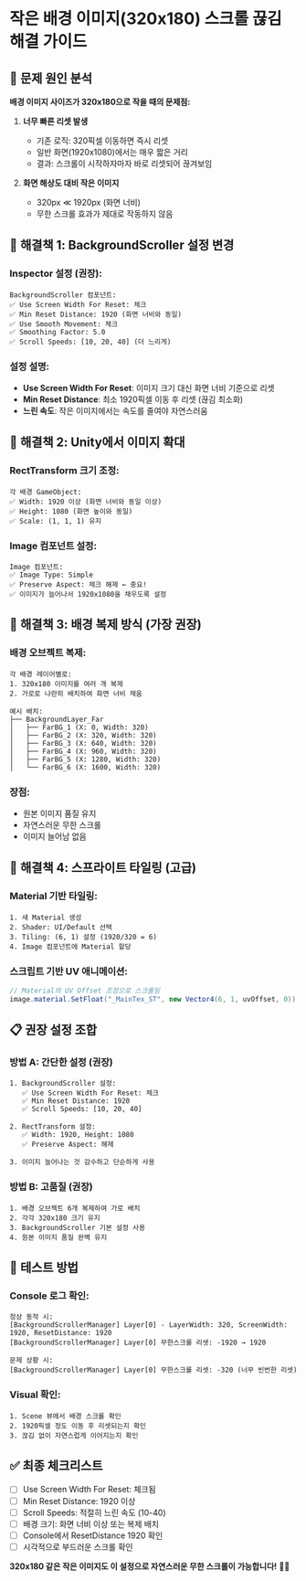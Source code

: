 # 작은 배경 이미지(320x180) 스크롤 끊김 해결 가이드

## 🚨 **문제 원인 분석**

**배경 이미지 사이즈가 320x180으로 작을 때의 문제점:**

1. **너무 빠른 리셋 발생**
   - 기존 로직: 320픽셀 이동하면 즉시 리셋
   - 일반 화면(1920x1080)에서는 매우 짧은 거리
   - 결과: 스크롤이 시작하자마자 바로 리셋되어 끊겨보임

2. **화면 해상도 대비 작은 이미지**
   - 320px ≪ 1920px (화면 너비)
   - 무한 스크롤 효과가 제대로 작동하지 않음

## 🔧 **해결책 1: BackgroundScroller 설정 변경**

### **Inspector 설정 (권장):**
```
BackgroundScroller 컴포넌트:
✅ Use Screen Width For Reset: 체크
✅ Min Reset Distance: 1920 (화면 너비와 동일)
✅ Use Smooth Movement: 체크
✅ Smoothing Factor: 5.0
✅ Scroll Speeds: [10, 20, 40] (더 느리게)
```

### **설정 설명:**
- **Use Screen Width For Reset**: 이미지 크기 대신 화면 너비 기준으로 리셋
- **Min Reset Distance**: 최소 1920픽셀 이동 후 리셋 (끊김 최소화)
- **느린 속도**: 작은 이미지에서는 속도를 줄여야 자연스러움

## 🔧 **해결책 2: Unity에서 이미지 확대**

### **RectTransform 크기 조정:**
```
각 배경 GameObject:
✅ Width: 1920 이상 (화면 너비와 동일 이상)
✅ Height: 1080 (화면 높이와 동일)
✅ Scale: (1, 1, 1) 유지
```

### **Image 컴포넌트 설정:**
```
Image 컴포넌트:
✅ Image Type: Simple
✅ Preserve Aspect: 체크 해제 ← 중요!
✅ 이미지가 늘어나서 1920x1080을 채우도록 설정
```

## 🔧 **해결책 3: 배경 복제 방식 (가장 권장)**

### **배경 오브젝트 복제:**
```
각 배경 레이어별로:
1. 320x180 이미지를 여러 개 복제
2. 가로로 나란히 배치하여 화면 너비 채움

예시 배치:
├── BackgroundLayer_Far
│   ├── FarBG_1 (X: 0, Width: 320)
│   ├── FarBG_2 (X: 320, Width: 320) 
│   ├── FarBG_3 (X: 640, Width: 320)
│   ├── FarBG_4 (X: 960, Width: 320)
│   ├── FarBG_5 (X: 1280, Width: 320)
│   └── FarBG_6 (X: 1600, Width: 320)
```

### **장점:**
- 원본 이미지 품질 유지
- 자연스러운 무한 스크롤
- 이미지 늘어남 없음

## 🔧 **해결책 4: 스프라이트 타일링 (고급)**

### **Material 기반 타일링:**
```
1. 새 Material 생성
2. Shader: UI/Default 선택
3. Tiling: (6, 1) 설정 (1920/320 = 6)
4. Image 컴포넌트에 Material 할당
```

### **스크립트 기반 UV 애니메이션:**
```csharp
// Material의 UV Offset 조정으로 스크롤링
image.material.SetFloat("_MainTex_ST", new Vector4(6, 1, uvOffset, 0));
```

## 📋 **권장 설정 조합**

### **방법 A: 간단한 설정 (권장)**
```
1. BackgroundScroller 설정:
   ✅ Use Screen Width For Reset: 체크
   ✅ Min Reset Distance: 1920
   ✅ Scroll Speeds: [10, 20, 40]

2. RectTransform 설정:
   ✅ Width: 1920, Height: 1080
   ✅ Preserve Aspect: 해제

3. 이미지 늘어나는 것 감수하고 단순하게 사용
```

### **방법 B: 고품질 (권장)**
```
1. 배경 오브젝트 6개 복제하여 가로 배치
2. 각각 320x180 크기 유지
3. BackgroundScroller 기본 설정 사용
4. 원본 이미지 품질 완벽 유지
```

## 🎯 **테스트 방법**

### **Console 로그 확인:**
```
정상 동작 시:
[BackgroundScrollerManager] Layer[0] - LayerWidth: 320, ScreenWidth: 1920, ResetDistance: 1920
[BackgroundScrollerManager] Layer[0] 무한스크롤 리셋: -1920 → 1920

문제 상황 시:
[BackgroundScrollerManager] Layer[0] 무한스크롤 리셋: -320 (너무 빈번한 리셋)
```

### **Visual 확인:**
```
1. Scene 뷰에서 배경 스크롤 확인
2. 1920픽셀 정도 이동 후 리셋되는지 확인
3. 끊김 없이 자연스럽게 이어지는지 확인
```

## ✅ **최종 체크리스트**

- [ ] Use Screen Width For Reset: 체크됨
- [ ] Min Reset Distance: 1920 이상
- [ ] Scroll Speeds: 적절히 느린 속도 (10-40)
- [ ] 배경 크기: 화면 너비 이상 또는 복제 배치
- [ ] Console에서 ResetDistance 1920 확인
- [ ] 시각적으로 부드러운 스크롤 확인

**320x180 같은 작은 이미지도 이 설정으로 자연스러운 무한 스크롤이 가능합니다!** 🎯✨
